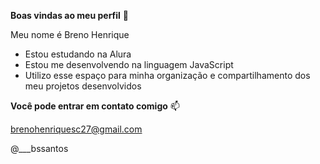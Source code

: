 **Boas vindas ao meu perfil** 💙

Meu nome é Breno Henrique

- Estou estudando na Alura
- Estou me desenvolvendo na linguagem JavaScript
- Utilizo esse espaço para minha organização e compartilhamento dos meu projetos desenvolvidos

**Você pode entrar em contato comigo** 📫

brenohenriquesc27@gmail.com

@___bssantos
